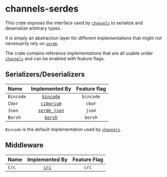 [`channels`]: (htpts://github.com/threadexio/channels-rs)
[`serde`]: https://github.com/serde-rs/serde
[`bincode`]: https://github.com/bincode-org/bincode
[`ciborium`]: https://github.com/enarx/ciborium
[`serde_json`]: https://github.com/serde-rs/json
[`borsh`]: https://github.com/near/borsh-rs
[`crc`]: https://github.com/mrhooray/crc-rs

# channels-serdes

This crate exposes the interface used by [`channels`] to serialize and deserialize arbitrary types.

It is simply an abstraction layer for different implementations that might not necessarily rely on [`serde`].

The crate contains reference implementations that are all usable under [`channels`] and can be enabled with feature flags.

## Serializers/Deserializers

| Name      | Implemented By | Feature flag |
|:----------|:--------------:|:------------:|
| `Bincode` |  [`bincode`]   |  `bincode`   |
| `Cbor`    |  [`ciborium`]  |    `cbor`    |
| `Json`    | [`serde_json`] |    `json`    |
| `Borsh`   |   [`borsh`]    |   `borsh`    |

`Bincode` is the default implementation used by [`channels`].

## Middleware

| Name  | Implemented By | Feature Flag |
|:------|:--------------:|:------------:|
| `Crc` |    [`crc`]     |    `crc`     |
